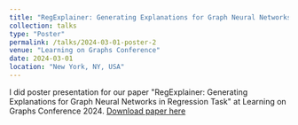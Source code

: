 ```yaml
---
title: "RegExplainer: Generating Explanations for Graph Neural Networks in Regression Task"
collection: talks
type: "Poster"
permalink: /talks/2024-03-01-poster-2
venue: "Learning on Graphs Conference"
date: 2024-03-01
location: "New York, NY, USA"
---
```


I did poster presentation for our paper "RegExplainer: Generating Explanations for Graph Neural Networks in Regression Task" at Learning on Graphs Conference 2024. [Download paper here](https://arxiv.org/abs/2307.07840)
```